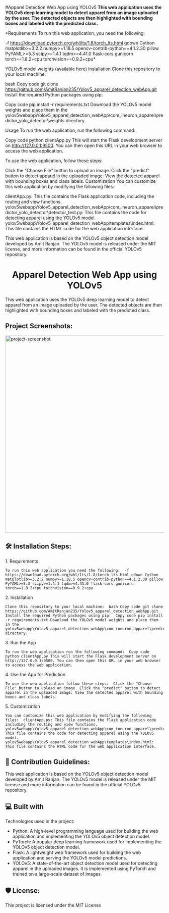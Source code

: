 #Apparel Detection Web App using YOLOv5
**This web application uses the YOLOv5 deep learning model to detect apparel from an image uploaded by the user. The detected objects are then highlighted with bounding boxes and labeled with the predicted class.**

*Requirements
To run this web application, you need the following:

-f https://download.pytorch.org/whl/lts/1.8/torch_lts.html
gdown
Cython
matplotlib>=3.2.2
numpy>=1.18.5
opencv-contrib-python==4.1.2.30
pillow
PyYAML>=5.3
scipy>=1.4.1
tqdm>=4.41.0
flask-cors
gunicorn
torch==1.8.2+cpu
torchvision==0.9.2+cpu*

YOLOv5 model weights (available here)
Installation
Clone this repository to your local machine:

bash
Copy code
git clone https://github.com/AmitRanjan235/Yolov5_apparel_detection_webApp.git
Install the required Python packages using pip:

Copy code
pip install -r requirements.txt
Download the YOLOv5 model weights and place them in the yolov5webapp\Yolov5_apparel_detection_webApp\com_ineuron_apparel\predictor_yolo_detector\weights directory.

Usage
To run the web application, run the following command:

Copy code
python clientApp.py
This will start the Flask development server on http://127.0.0.1:9500. You can then open this URL in your web browser to access the web application.

To use the web application, follow these steps:

Click the "Choose File" button to upload an image.
Click the "predict" button to detect apparel in the uploaded image.
View the detected apparel with bounding boxes and class labels.
Customization
You can customize this web application by modifying the following files:

clientApp.py: This file contains the Flask application code, including the routing and view functions.
yolov5webapp\Yolov5_apparel_detection_webApp\com_ineuron_apparel\predictor_yolo_detector\detector_test.py: This file contains the code for detecting apparel using the YOLOv5 model.
yolov5webapp\Yolov5_apparel_detection_webApp\templates\index.html: This file contains the HTML code for the web application interface.

This web application is based on the YOLOv5 object detection model developed by Amit Ranjan. The YOLOv5 model is released under the MIT license, and more information can be found in the official YOLOv5 repository.
<h1 align="center" id="title">Apparel Detection Web App using YOLOv5</h1>

<p id="description">This web application uses the YOLOv5 deep learning model to detect apparel from an image uploaded by the user. The detected objects are then highlighted with bounding boxes and labeled with the predicted class.</p>

<h2>Project Screenshots:</h2>

<img src="https://github.com/AmitRanjan235/Yolov5_apparel_detection_webApp/blob/main/predicted%20image/predicted%20sample%20image.png" alt="project-screenshot" width="624" height="624/">

<h2>🛠️ Installation Steps:</h2>

<p>1. Requirements</p>

```
To run this web application you need the following:  -f https://download.pytorch.org/whl/lts/1.8/torch_lts.html gdown Cython matplotlib>=3.2.2 numpy>=1.18.5 opencv-contrib-python==4.1.2.30 pillow PyYAML>=5.3 scipy>=1.4.1 tqdm>=4.41.0 flask-cors gunicorn torch==1.8.2+cpu torchvision==0.9.2+cpu
```

<p>2. Installation</p>

```
Clone this repository to your local machine:  bash Copy code git clone https://github.com/AmitRanjan235/Yolov5_apparel_detection_webApp.git Install the required Python packages using pip:  Copy code pip install -r requirements.txt Download the YOLOv5 model weights and place them in the yolov5webapp\Yolov5_apparel_detection_webApp\com_ineuron_apparel\predictor_yolo_detector\weights directory.
```

<p>3. Run the App</p>

```
To run the web application run the following command:  Copy code python clientApp.py This will start the Flask development server on http://127.0.0.1:9500. You can then open this URL in your web browser to access the web application.
```

<p>4. Use the App for Prediction</p>

```
To use the web application follow these steps:  Click the "Choose File" button to upload an image. Click the "predict" button to detect apparel in the uploaded image. View the detected apparel with bounding boxes and class labels.
```

<p>5. Customization</p>

```
You can customize this web application by modifying the following files:  clientApp.py: This file contains the Flask application code including the routing and view functions. yolov5webapp\Yolov5_apparel_detection_webApp\com_ineuron_apparel\predictor_yolo_detector\detector_test.py: This file contains the code for detecting apparel using the YOLOv5 model. yolov5webapp\Yolov5_apparel_detection_webApp\templates\index.html: This file contains the HTML code for the web application interface.
```

<h2>🍰 Contribution Guidelines:</h2>

This web application is based on the YOLOv5 object detection model developed by Amit Ranjan. The YOLOv5 model is released under the MIT license and more information can be found in the official YOLOv5 repository.



<h2>💻 Built with</h2>

Technologies used in the project:

*   Python: A high-level programming language used for building the web application and implementing the YOLOv5 object detection model.
*   PyTorch: A popular deep learning framework used for implementing the YOLOv5 object detection model.
*   Flask: A lightweight web framework used for building the web application and serving the YOLOv5 model predictions.
*   YOLOv5: A state-of-the-art object detection model used for detecting apparel in the uploaded images. It is implemented using PyTorch and trained on a large-scale dataset of images.

<h2>🛡️ License:</h2>

This project is licensed under the MIT License